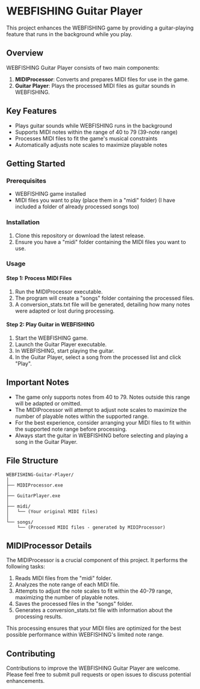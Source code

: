 # WEBFISHING Guitar Player

This project enhances the WEBFISHING game by providing a guitar-playing feature that runs in the background while you play.

## Overview

WEBFISHING Guitar Player consists of two main components:

1. **MIDIProcessor**: Converts and prepares MIDI files for use in the game.
2. **Guitar Player**: Plays the processed MIDI files as guitar sounds in WEBFISHING.

## Key Features

- Plays guitar sounds while WEBFISHING runs in the background
- Supports MIDI notes within the range of 40 to 79 (39-note range)
- Processes MIDI files to fit the game's musical constraints
- Automatically adjusts note scales to maximize playable notes

## Getting Started

### Prerequisites

- WEBFISHING game installed
- MIDI files you want to play (place them in a "midi" folder) (I have included a folder of already processed songs too)

### Installation

1. Clone this repository or download the latest release.
2. Ensure you have a "midi" folder containing the MIDI files you want to use.

### Usage

#### Step 1: Process MIDI Files

1. Run the MIDIProcessor executable.
2. The program will create a "songs" folder containing the processed files.
3. A conversion_stats.txt file will be generated, detailing how many notes were adapted or lost during processing.

#### Step 2: Play Guitar in WEBFISHING

1. Start the WEBFISHING game.
2. Launch the Guitar Player executable.
3. In WEBFISHING, start playing the guitar.
4. In the Guitar Player, select a song from the processed list and click "Play".

## Important Notes

- The game only supports notes from 40 to 79. Notes outside this range will be adapted or omitted.
- The MIDIProcessor will attempt to adjust note scales to maximize the number of playable notes within the supported range.
- For the best experience, consider arranging your MIDI files to fit within the supported note range before processing.
- Always start the guitar in WEBFISHING before selecting and playing a song in the Guitar Player.

## File Structure

```
WEBFISHING-Guitar-Player/
│
├── MIDIProcessor.exe
│
├── GuitarPlayer.exe
│
├── midi/
│   └── (Your original MIDI files)
│
└── songs/
    └── (Processed MIDI files - generated by MIDIProcessor)
```

## MIDIProcessor Details

The MIDIProcessor is a crucial component of this project. It performs the following tasks:

1. Reads MIDI files from the "midi" folder.
2. Analyzes the note range of each MIDI file.
3. Attempts to adjust the note scales to fit within the 40-79 range, maximizing the number of playable notes.
5. Saves the processed files in the "songs" folder.
6. Generates a conversion_stats.txt file with information about the processing results.

This processing ensures that your MIDI files are optimized for the best possible performance within WEBFISHING's limited note range.

## Contributing

Contributions to improve the WEBFISHING Guitar Player are welcome. Please feel free to submit pull requests or open issues to discuss potential enhancements.
